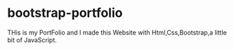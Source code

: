 # bootstrap-portfolio
THis is my PortFolio and I made this Website with Html,Css,Bootstrap,a little bit of JavaScript.
